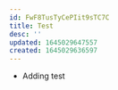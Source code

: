 ```yaml
---
id: FwF8TusTyCePIit9sTC7C
title: Test
desc: ''
updated: 1645029647557
created: 1645029636597
---
```


- Adding test